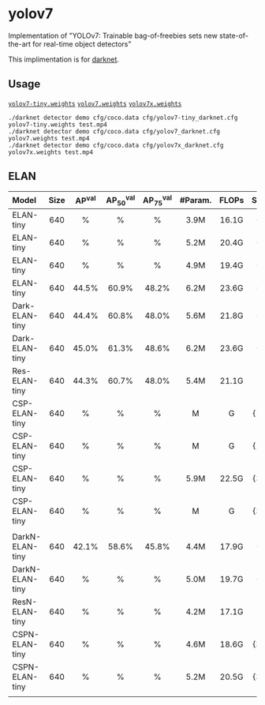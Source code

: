 # yolov7

Implementation of "YOLOv7: Trainable bag-of-freebies sets new state-of-the-art for real-time object detectors"

This implimentation is for [darknet](https://github.com/AlexeyAB/darknet).

## Usage

[`yolov7-tiny.weights`](https://github.com/WongKinYiu/yolov7/releases/download/v0.1/yolov7-tiny.weights) [`yolov7.weights`](https://github.com/WongKinYiu/yolov7/releases/download/v0.1/yolov7.weights) [`yolov7x.weights`](https://github.com/WongKinYiu/yolov7/releases/download/v0.1/yolov7x.weights) 

``` shell
./darknet detector demo cfg/coco.data cfg/yolov7-tiny_darknet.cfg yolov7-tiny.weights test.mp4
./darknet detector demo cfg/coco.data cfg/yolov7_darknet.cfg yolov7.weights test.mp4
./darknet detector demo cfg/coco.data cfg/yolov7x_darknet.cfg yolov7x.weights test.mp4
```

## ELAN

| Model | Size | AP<sup>val</sup> | AP<sub>50</sub><sup>val</sup> | AP<sub>75</sub><sup>val</sup> | \#Param. | FLOPs | Setting |
| :-- | :-: | :-: | :-: | :-: | :-: | :-: | :-: |
| ELAN-tiny | 640 | % | % | % | 3.9M | 16.1G | {1,1} |
| ELAN-tiny | 640 | % | % | % | 5.2M | 20.4G | {1,2} |
| ELAN-tiny | 640 | % | % | % | 4.9M | 19.4G | {2,1} |
| ELAN-tiny | 640 | 44.5% | 60.9% | 48.2% | 6.2M | 23.6G | {2,2} |
| Dark-ELAN-tiny | 640 | 44.4% | 60.8% | 48.0% | 5.6M | 21.8G | {1,3} |
| Dark-ELAN-tiny | 640 | 45.0% | 61.3% | 48.6% | 6.2M | 23.6G | {3,3} |
| Res-ELAN-tiny | 640 | 44.3% | 60.7% | 48.0% | 5.4M | 21.1G | . |
| CSP-ELAN-tiny | 640 | % | % | % | M | G | {1,3,1} |
| CSP-ELAN-tiny | 640 | % | % | % | M | G | {1,3,2} |
| CSP-ELAN-tiny | 640 | % | % | % | 5.9M | 22.5G | {3,3,1} |
| CSP-ELAN-tiny | 640 | % | % | % | M | G | {3,3,2} |
|  |  |  |  |  |  |  |  |
| DarkN-ELAN-tiny | 640 | 42.1% | 58.6% | 45.8% | 4.4M | 17.9G | {1,3} |
| DarkN-ELAN-tiny | 640 | % | % | % | 5.0M | 19.7G | {3,3} |
| ResN-ELAN-tiny | 640 | % | % | % | 4.2M | 17.1G | . |
| CSPN-ELAN-tiny | 640 | % | % | % | 4.6M | 18.6G | {3,3,1} |
| CSPN-ELAN-tiny | 640 | % | % | % | 5.2M | 20.5G | {3,3,2} |
|  |  |  |  |  |  |  |  |

